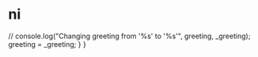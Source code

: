 # ni
//    console.log("Changing greeting from '%s' to '%s'", greeting, _greeting);
    greeting = _greeting;
  }
}
